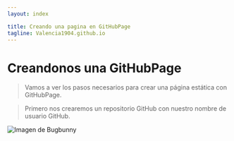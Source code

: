 ```yaml
---
layout: index

title: Creando una pagina en GitHubPage
tagline: Valencia1904.github.io
---
```


# Creandonos una GitHubPage

>Vamos a ver los pasos necesarios para crear una página estática con GitHubPage.

>Primero nos crearemos un repositorio GitHub con nuestro nombre de usuario GitHub.

![Imagen de Bugbunny]()
